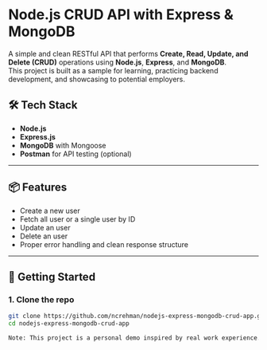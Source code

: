 # Node.js CRUD API with Express & MongoDB

A simple and clean RESTful API that performs **Create, Read, Update, and Delete (CRUD)** operations using **Node.js**, **Express**, and **MongoDB**.  
This project is built as a sample for learning, practicing backend development, and showcasing to potential employers.

## 🛠 Tech Stack

- **Node.js**
- **Express.js**
- **MongoDB** with Mongoose
- **Postman** for API testing (optional)

---

## 📦 Features

- Create a new user
- Fetch all user or a single user by ID
- Update an user
- Delete an user
- Proper error handling and clean response structure

---

## 🚀 Getting Started

### 1. Clone the repo

```bash
git clone https://github.com/ncrehman/nodejs-express-mongodb-crud-app.git
cd nodejs-express-mongodb-crud-app

Note: This project is a personal demo inspired by real work experience. It contains no confidential or proprietary information from any employer.
